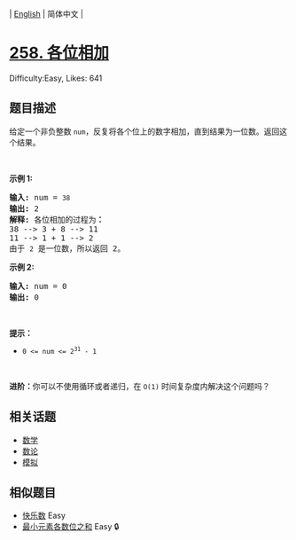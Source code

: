 
| [English](problem_en.md) | 简体中文 |

# [258. 各位相加](https://leetcode.cn/problems/add-digits/)
Difficulty:Easy, Likes: 641

## 题目描述

<p>给定一个非负整数 <code>num</code>，反复将各个位上的数字相加，直到结果为一位数。返回这个结果。</p>

<p>&nbsp;</p>

<p><strong>示例 1:</strong></p>

<pre>
<strong>输入:</strong> num =<strong> </strong><code>38</code>
<strong>输出:</strong> 2 
<strong>解释: </strong>各位相加的过程为<strong>：
</strong>38 --&gt; 3 + 8 --&gt; 11
11 --&gt; 1 + 1 --&gt; 2
由于&nbsp;<code>2</code> 是一位数，所以返回 2。
</pre>

<p><strong>示例 2:</strong></p>

<pre>
<strong>输入:</strong> num =<strong> </strong>0
<strong>输出:</strong> 0</pre>

<p>&nbsp;</p>

<p><strong>提示：</strong></p>

<ul>
	<li><code>0 &lt;= num &lt;= 2<sup>31</sup>&nbsp;- 1</code></li>
</ul>

<p>&nbsp;</p>

<p><strong>进阶：</strong>你可以不使用循环或者递归，在 <code>O(1)</code> 时间复杂度内解决这个问题吗？</p>


## 相关话题

- [数学](https://leetcode.cn/tag/math/)
- [数论](https://leetcode.cn/tag/number-theory/)
- [模拟](https://leetcode.cn/tag/simulation/)

## 相似题目

- [快乐数](../happy-number/README.md) Easy 
- [最小元素各数位之和](../sum-of-digits-in-the-minimum-number/README.md) Easy 🔒
